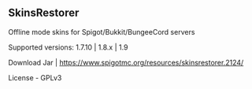  SkinsRestorer
---------------------	 

 Offline mode skins for Spigot/Bukkit/BungeeCord servers
  		  
 Supported versions: 1.7.10 | 1.8.x | 1.9
 
 Download Jar | https://www.spigotmc.org/resources/skinsrestorer.2124/
  		  
 License - GPLv3